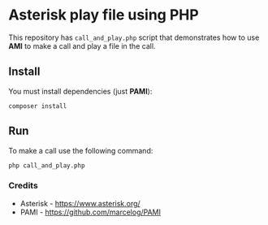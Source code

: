 # Asterisk play file using PHP

This repository has `call_and_play.php` script that demonstrates how to use **AMI** to 
make a call and play a file in the call.

## Install

You must install dependencies (just **PAMI**):

```
composer install
```

## Run

To make a call use the following command:

```
php call_and_play.php
```

### Credits

- Asterisk - https://www.asterisk.org/
- PAMI - https://github.com/marcelog/PAMI
